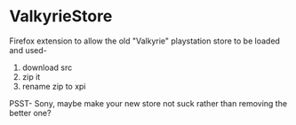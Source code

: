# ValkyrieStore
Firefox extension to allow the old "Valkyrie" playstation store to be loaded and used-


1) download src
2) zip it
3) rename zip to xpi 


PSST- Sony, maybe make your new store not suck rather than removing the better one?
